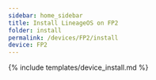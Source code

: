 ```yaml
---
sidebar: home_sidebar
title: Install LineageOS on FP2
folder: install
permalink: /devices/FP2/install
device: FP2
---
```

{% include templates/device_install.md %}
